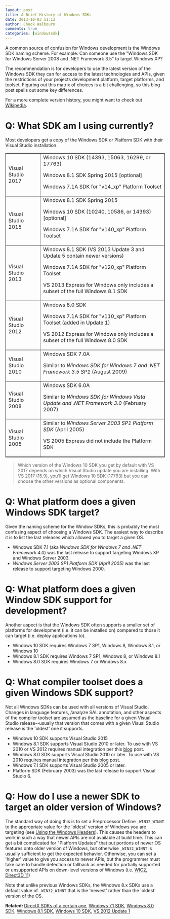 ```yaml
---
layout: post
title: A Brief History of Windows SDKs
date: 2013-10-03 11:13
author: Chuck Walbourn
comments: true
categories: [windowssdk]
---
```

A common source of confusion for Windows development is the Windows SDK naming scheme. For example: Can someone use the "Windows SDK for Windows Server 2008 and .NET Framework 3.5" to target Windows XP?
<!--more-->

The recommendation is for developers to use the latest version of the Windows SDK they can for access to the latest technologies and APIs, given the restrictions of your projects development platform, target platforms, and toolset. Figuring out this matrix of choices is a bit challenging, so this blog post spells out some key differences.

For a more complete version history, you might want to check out <a href="http://en.wikipedia.org/wiki/Microsoft_Windows_SDK">Wikipedia</a>.

<h1>Q: What SDK am I using currently?</h1>

Most developers get a copy of the Windows SDK or Platform SDK with their Visual Studio installation.

<table border="1">
<tbody>
<tr>
<td>Visual Studio 2017</td>
<td>Windows 10 SDK (14393, 15063, 16299, or 17763)

Windows 8.1 SDK Spring 2015 [optional]

Windows 7.1A SDK for "v14_xp" Platform Toolset</td>
</tr>
<tr>
<td>Visual Studio 2015</td>
<td>Windows 8.1 SDK Spring 2015

Windows 10 SDK (10240, 10586, or 14393) [optional]

Windows 7.1A SDK for "v140_xp" Platform Toolset</td>
</tr>
<tr>
<td>Visual Studio 2013</td>
<td>Windows 8.1 SDK (VS 2013 Update 3 and Update 5 contain newer versions)

Windows 7.1A SDK for "v120_xp" Platform Toolset

VS 2013 Express for Windows only includes a subset of the full Windows 8.1 SDK</td>
</tr>
<tr>
<td>Visual Studio 2012</td>
<td>Windows 8.0 SDK

Windows 7.1A SDK for "v110_xp" Platform Toolset (added in Update 1)

VS 2012 Express for Windows only includes a subset of the full Windows 8.0 SDK</td>
</tr>
<tr>
<td>Visual Studio 2010</td>
<td>Windows SDK 7.0A

Similar to <em>Windows SDK for Windows 7 and .NET Framework 3.5 SP1</em> (August 2009)</td>
</tr>
<tr>
<td>Visual Studio 2008</td>
<td>Windows SDK 6.0A

Similar to <em>Windows SDK for Windows Vista Update and .NET Framework 3.0</em> (February 2007)</td>
</tr>
<tr>
<td>Visual Studio 2005</td>
<td>Similar to <em>Windows Server 2003 SP1 Platform SDK</em> (April 2005)

VS 2005 Express did not include the Platform SDK</td>
</tr>
</tbody>
</table>

> Which version of the Windows 10 SDK you get by default with VS 2017 depends on which Visual Studio update you are installing. With VS 2017 (15.9), you'll get Windows 10 SDK (17763) but you can choose the other versions as optional components.

<h1>Q: What platform does a given Windows SDK target?</h1>

Given the naming scheme for the Window SDKs, this is probably the most confusing aspect of choosing a Windows SDK. The easiest way to describe it is to list the last releases which allowed you to target a given OS.

<ul>
 	<li>Windows SDK 7.1 (aka <em>Windows SDK for Windows 7 and .NET Framework 4.0</em>) was the last release to support targeting Windows XP and Windows Server 2003.</li>
 	<li><em>Windows Server 2003 SP1 Platform SDK (April 2005)</em> was the last release to support targeting Windows 2000.</li>
</ul>
<h1>Q: What platform does a given Window SDK support for development?</h1>
Another aspect is that the Windows SDK often supports a smaller set of platforms for development (i.e. it can be installed on) compared to those it can target (i.e. deploy applications to).
<ul>
 	<li>Windows 10 SDK requires Windows 7 SP1, Windows 8, Windows 8.1, or Windows 10</li>
 	<li>Windows 8.1 SDK requires Windows 7 SP1, Windows 8, or Windows 8.1</li>
 	<li>Windows 8.0 SDK requires Windows 7 or Windows 8.x</li>
</ul>
<h1>Q: What compiler toolset does a given Windows SDK support?</h1>
Not all Windows SDKs can be used with all versions of Visual Studio. Changes in language features, /analyze SAL annotation, and other aspects of the compiler toolset are assumed as the baseline for a given Visual Studio release--usually that version that comes with a given Visual Studio release is the 'oldest' one it supports.
<ul>
 	<li>Windows 10 SDK supports Visual Studio 2015</li>
 	<li>Windows 8.1 SDK supports Visual Studio 2010 or later. To use with VS 2010 or VS 2012 requires manual integration per this <a href="https://devblogs.microsoft.com/cppblog/using-the-windows-8-sdk-with-visual-studio-2010-configuring-multiple-projects/">blog</a> post.</li>
 	<li>Windows 8.0 SDK supports Visual Studio 2010 or later. To use with VS 2010 requires manual integration per this <a href="https://devblogs.microsoft.com/cppblog/using-the-windows-8-sdk-with-visual-studio-2010-configuring-multiple-projects/">blog</a> post.</li>
 	<li>Windows 7.1 SDK supports Visual Studio 2005 or later.</li>
 	<li>Platform SDK (February 2003) was the last release to support Visual Studio 6.</li>
</ul>

<h1>Q: How do I use a newer SDK to target an older version of Windows?</h1>

The standard way of doing this is to set a Preprocessor Define ``_WIN32_WINNT`` to the appropriate value for the 'oldest' version of Windows you are targeting (see <a href="https://docs.microsoft.com/en-us/windows/desktop/WinProg/using-the-windows-headers">Using the Windows Headers</a>). This causes the headers to work in such a way that newer APIs are not available at build time. This can get a bit complicated for "Platform Updates" that put portions of newer OS features onto older version of Windows, but otherwise ``_WIN32_WINNT`` is usually sufficient to get the expected behavior. Otherwise, you can set a 'higher' value to give you access to newer APIs, but the programmer must take care to handle detection or fallback as needed for partially supported or unsupported APIs on down-level versions of Windows (i.e. <a href="https://walbourn.github.io/windows-imaging-component-and-windows-8/">WIC2</a>, <a href="https://walbourn.github.io/anatomy-of-direct3d-11-create-device/">Direct3D 11</a>)

Note that unlike previous Windows SDKs, the Windows 8.x SDKs use a default value of ``_WIN32_WINNT`` that is the 'newest' rather than the 'oldest' version of the OS.

<strong>Related: </strong><a href="https://walbourn.github.io/directx-sdk-s-of-a-certain-age/">DirectX SDKs of a certain age</a>, <a href="https://walbourn.github.io/windows-sdk-7-1/">Windows 7.1 SDK</a>, <a href="https://walbourn.github.io/visual-studio-2012-and-windows-8-0-sdk-rtm-are-now-available/">Windows 8.0 SDK</a>, <a href="https://walbourn.github.io/visual-studio-2013-and-windows-8-1-sdk-rtm-are-now-available/">Windows 8.1 SDK</a>, <a href="https://walbourn.github.io/visual-studio-tools-for-windows-10-preview/">Windows 10 SDK</a>, <a href="https://walbourn.github.io/visual-studio-2012-update-1/">VS 2012 Update 1</a>
